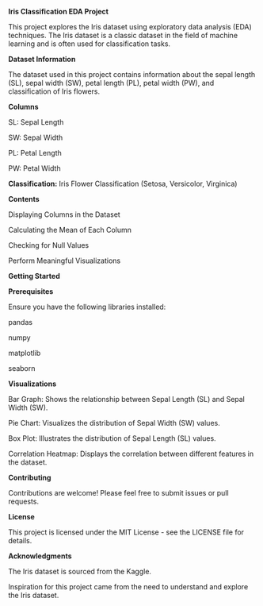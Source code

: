 **Iris Classification EDA Project**


This project explores the Iris dataset using exploratory data analysis (EDA) techniques. The Iris dataset is a classic dataset in the field of machine learning and is often used for classification tasks.



**Dataset Information**


The dataset used in this project contains information about the sepal length (SL), sepal width (SW), petal length (PL), petal width (PW), and classification of Iris flowers.



**Columns**


SL: Sepal Length

SW: Sepal Width


PL: Petal Length

PW: Petal Width

**Classification:** Iris Flower Classification (Setosa, Versicolor, Virginica)


**Contents**


Displaying Columns in the Dataset

Calculating the Mean of Each Column

Checking for Null Values

Perform Meaningful Visualizations

**Getting Started**

**Prerequisites**

Ensure you have the following libraries installed:


pandas

numpy

matplotlib

seaborn

**Visualizations**

Bar Graph: Shows the relationship between Sepal Length (SL) and Sepal Width (SW).

Pie Chart: Visualizes the distribution of Sepal Width (SW) values.

Box Plot: Illustrates the distribution of Sepal Length (SL) values.

Correlation Heatmap: Displays the correlation between different features in the dataset.

**Contributing**

Contributions are welcome! Please feel free to submit issues or pull requests.


**License**

This project is licensed under the MIT License - see the LICENSE file for details.


**Acknowledgments**

The Iris dataset is sourced from the Kaggle.

Inspiration for this project came from the need to understand and explore the Iris dataset.

